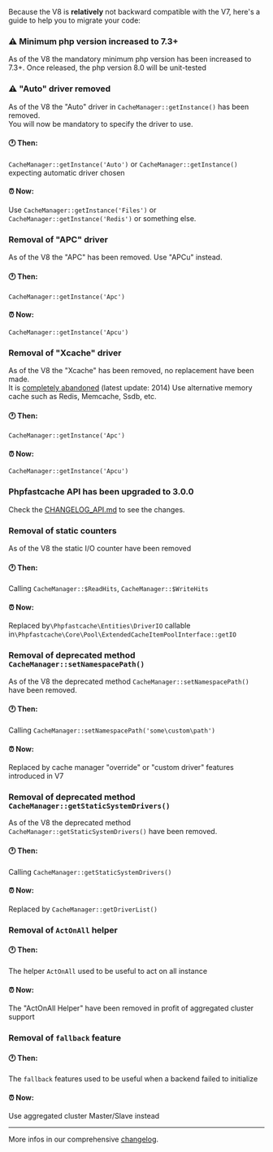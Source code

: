 Because the V8 is **relatively** not backward compatible with the V7, here's a guide to help you to migrate your code:

### :warning: Minimum php version increased to 7.3+
As of the V8 the mandatory minimum php version has been increased to 7.3+.
Once released, the php version 8.0 will be unit-tested 

### :warning: "Auto" driver removed
As of the V8  the "Auto" driver in `CacheManager::getInstance()` has been removed.\
You will now be mandatory to specify the driver to use.

#### :clock1: Then:
`CacheManager::getInstance('Auto')` or `CacheManager::getInstance()` expecting automatic driver chosen

#### :alarm_clock: Now:
Use `CacheManager::getInstance('Files')` or `CacheManager::getInstance('Redis')` or something else.

### Removal of "APC" driver
As of the V8  the "APC" has been removed. Use "APCu" instead.

#### :clock1: Then:
`CacheManager::getInstance('Apc')`

#### :alarm_clock: Now:
`CacheManager::getInstance('Apcu')`

### Removal of "Xcache" driver
As of the V8 the "Xcache" has been removed, no replacement have been made.\
It is [completely abandoned](https://xcache.lighttpd.net/) (latest update: 2014)
Use alternative memory cache such as Redis, Memcache, Ssdb, etc.

#### :clock1: Then:
`CacheManager::getInstance('Apc')`

#### :alarm_clock: Now:
`CacheManager::getInstance('Apcu')`

### Phpfastcache API has been upgraded to 3.0.0
Check the [CHANGELOG_API.md](./../../CHANGELOG_API.md) to see the changes.

### Removal of static counters
As of the V8 the static I/O counter have been removed

#### :clock1: Then:
Calling `CacheManager::$ReadHits`, `CacheManager::$WriteHits`

#### :alarm_clock: Now:
Replaced by`\Phpfastcache\Entities\DriverIO` callable in`\Phpfastcache\Core\Pool\ExtendedCacheItemPoolInterface::getIO`

### Removal of deprecated method `CacheManager::setNamespacePath()` 
As of the V8 the deprecated method `CacheManager::setNamespacePath()` have been removed.

#### :clock1: Then:
Calling `CacheManager::setNamespacePath('some\custom\path')`

#### :alarm_clock: Now:
Replaced by cache manager "override" or "custom driver" features introduced in V7

### Removal of deprecated method  `CacheManager::getStaticSystemDrivers()` 
As of the V8 the deprecated method `CacheManager::getStaticSystemDrivers()` have been removed.

#### :clock1: Then:
Calling `CacheManager::getStaticSystemDrivers()` 

#### :alarm_clock: Now:
Replaced by `CacheManager::getDriverList()`

### Removal of `ActOnAll` helper

#### :clock1: Then:
The helper `ActOnAll` used to be useful to act on all instance 

#### :alarm_clock: Now:
The "ActOnAll Helper" have been removed in profit of aggregated cluster support

### Removal of `fallback` feature

#### :clock1: Then:
The `fallback` features used to be useful when a backend failed to initialize

#### :alarm_clock: Now:
Use aggregated cluster Master/Slave instead

------
More infos in our comprehensive [changelog](./../../CHANGELOG.md).




